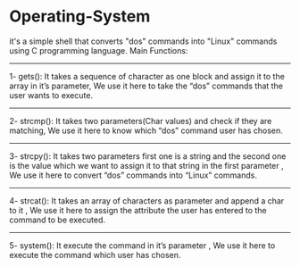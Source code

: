 # Operating-System
it's a simple shell that converts "dos" commands into "Linux" commands using C programming language.
Main Functions:
*************
1- gets():
It takes a sequence of character as one block and assign it to the array in it’s parameter,
We use it here to take the “dos” commands that the user wants to execute.
************************************************
2- strcmp():
It takes two parameters(Char values) and check if they are matching,
We use it here to know which “dos” command user has chosen.
************************************************
3- strcpy():
It takes two parameters first one is a string and the second one is the value which we want to assign it to that string in the first parameter ,
We use it here to convert “dos” commands into “Linux” commands.
************************************************
4- strcat():
It takes an array of characters as parameter and append a char to it ,
We use it here to assign the attribute the user has entered to the command to be executed.
************************************************
5- system():
It execute the command in it’s parameter ,
We use it here to execute the command which user has chosen.

